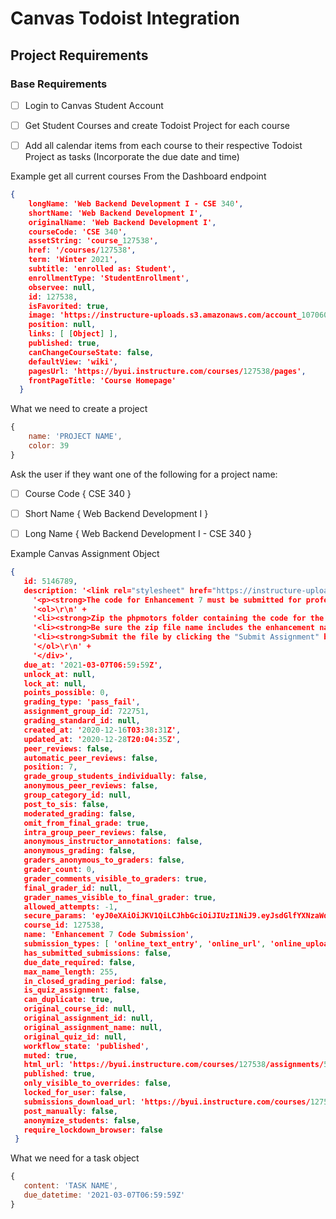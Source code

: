# Canvas Todoist Integration 

## Project Requirements
### Base Requirements
- [ ] Login to Canvas Student Account
- [ ] Get Student Courses and create Todoist Project for each course
- [ ] Add all calendar items from each course to their respective Todoist Project as tasks (Incorporate the due date and time)



Example get all current courses From the Dashboard endpoint
```json
{
    longName: 'Web Backend Development I - CSE 340',
    shortName: 'Web Backend Development I',
    originalName: 'Web Backend Development I',
    courseCode: 'CSE 340',
    assetString: 'course_127538',
    href: '/courses/127538',
    term: 'Winter 2021',
    subtitle: 'enrolled as: Student',
    enrollmentType: 'StudentEnrollment',
    observee: null,
    id: 127538,
    isFavorited: true,
    image: 'https://instructure-uploads.s3.amazonaws.com/account_107060000000000001/attachments/1642692/dashboard.jpg',
    position: null,
    links: [ [Object] ],
    published: true,
    canChangeCourseState: false,
    defaultView: 'wiki',
    pagesUrl: 'https://byui.instructure.com/courses/127538/pages',
    frontPageTitle: 'Course Homepage'
  }
```

What we need to create a project
```javascript
{
    name: 'PROJECT NAME',
    color: 39
}
```
Ask the user if they want one of the following for a project name:
 - [ ] Course Code { CSE 340 }
 - [ ] Short Name { Web Backend Development I }
 - [ ] Long Name { Web Backend Development I - CSE 340 }


 Example Canvas Assignment Object
 ```json
 {
    id: 5146789,
    description: '<link rel="stylesheet" href="https://instructure-uploads.s3.us-east-1.amazonaws.com/account_107060000000000001/attachments/29434606/online_1-9-2020.css"><div class="byui cse340">\r\n' +
      '<p><strong>The code for Enhancement 7 must be submitted for professor review as a zip file.</strong></p>\r\n' +
      '<ol>\r\n' +
      '<li><strong>Zip the phpmotors folder containing the code for the enhancement.</strong></li>\r\n' +
      '<li><strong>Be sure the zip file name includes the enhancement name: (e.g. enhancement7.zip).</strong></li>\r\n' +
      '<li><strong>Submit the file by clicking the "Submit Assignment" button, upload the zip file for this assignment, and paste the video URL and the GitHub URL into the comment field, and click the “Submit Assignment” button.</strong></li>\r\n' +
      '</ol>\r\n' +
      '</div>',
    due_at: '2021-03-07T06:59:59Z',
    unlock_at: null,
    lock_at: null,
    points_possible: 0,
    grading_type: 'pass_fail',
    assignment_group_id: 722751,
    grading_standard_id: null,
    created_at: '2020-12-16T03:38:31Z',
    updated_at: '2020-12-28T20:04:35Z',
    peer_reviews: false,
    automatic_peer_reviews: false,
    position: 7,
    grade_group_students_individually: false,
    anonymous_peer_reviews: false,
    group_category_id: null,
    post_to_sis: false,
    moderated_grading: false,
    omit_from_final_grade: true,
    intra_group_peer_reviews: false,
    anonymous_instructor_annotations: false,
    anonymous_grading: false,
    graders_anonymous_to_graders: false,
    grader_count: 0,
    grader_comments_visible_to_graders: true,
    final_grader_id: null,
    grader_names_visible_to_final_grader: true,
    allowed_attempts: -1,
    secure_params: 'eyJ0eXAiOiJKV1QiLCJhbGciOiJIUzI1NiJ9.eyJsdGlfYXNzaWdubWVudF9pZCI6ImE3MmMwZWFkLTNlMTctNDY0Zi1iNTRjLTE3ZjY2MWZkYmNlYiJ9.KvtIDSJZ1rzxAW18u6Tfy4JRa5re_euHMVL7x6Gdebo',
    course_id: 127538,
    name: 'Enhancement 7 Code Submission',
    submission_types: [ 'online_text_entry', 'online_url', 'online_upload' ],
    has_submitted_submissions: false,
    due_date_required: false,
    max_name_length: 255,
    in_closed_grading_period: false,
    is_quiz_assignment: false,
    can_duplicate: true,
    original_course_id: null,
    original_assignment_id: null,
    original_assignment_name: null,
    original_quiz_id: null,
    workflow_state: 'published',
    muted: true,
    html_url: 'https://byui.instructure.com/courses/127538/assignments/5146789',
    published: true,
    only_visible_to_overrides: false,
    locked_for_user: false,
    submissions_download_url: 'https://byui.instructure.com/courses/127538/assignments/5146789/submissions?zip=1',
    post_manually: false,
    anonymize_students: false,
    require_lockdown_browser: false
  }
 ```

 What we need for a task object 
 ```javascript
 {
    content: 'TASK NAME',
    due_datetime: '2021-03-07T06:59:59Z'
}
 ```